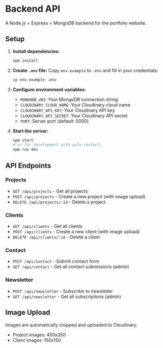 # Backend API

A Node.js + Express + MongoDB backend for the portfolio website.

## Setup

1. **Install dependencies:**
   ```bash
   npm install
   ```

2. **Create `.env` file:**
   Copy `env.example` to `.env` and fill in your credentials:
   ```bash
   cp env.example .env
   ```

3. **Configure environment variables:**
   - `MONGODB_URI`: Your MongoDB connection string
   - `CLOUDINARY_CLOUD_NAME`: Your Cloudinary cloud name
   - `CLOUDINARY_API_KEY`: Your Cloudinary API key
   - `CLOUDINARY_API_SECRET`: Your Cloudinary API secret
   - `PORT`: Server port (default: 5000)

4. **Start the server:**
   ```bash
   npm start
   # or for development with auto-restart:
   npm run dev
   ```

## API Endpoints

### Projects
- `GET /api/projects` - Get all projects
- `POST /api/projects` - Create a new project (with image upload)
- `DELETE /api/projects/:id` - Delete a project

### Clients
- `GET /api/clients` - Get all clients
- `POST /api/clients` - Create a new client (with image upload)
- `DELETE /api/clients/:id` - Delete a client

### Contact
- `POST /api/contact` - Submit contact form
- `GET /api/contact` - Get all contact submissions (admin)

### Newsletter
- `POST /api/newsletter` - Subscribe to newsletter
- `GET /api/newsletter` - Get all subscriptions (admin)

## Image Upload

Images are automatically cropped and uploaded to Cloudinary:
- Project images: 450x350
- Client images: 150x150 